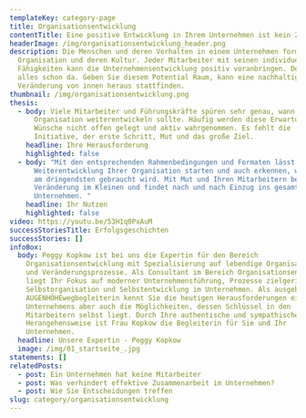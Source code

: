 ```yaml
---
templateKey: category-page
title: Organisationsentwicklung
contentTitle: Eine positive Entwicklung in Ihrem Unternehmen ist kein Zufall
headerImage: /img/organisationsentwicklung_header.png
description: Die Menschen und deren Verhalten in einem Unternehmen formen die
  Organisation und deren Kultur. Jeder Mitarbeiter mit seinen individuellen
  Fähigkeiten kann die Unternehmensentwicklung positiv voranbringen. Denn es ist
  alles schon da. Geben Sie diesem Potential Raum, kann eine nachhaltige
  Veränderung von innen heraus stattfinden.
thumbnail: /img/organisationsentwicklung.png
thesis:
  - body: Viele Mitarbeiter und Führungskräfte spüren sehr genau, wann sich eine
      Organisation weiterentwickeln sollte. Häufig werden diese Erwartungen und
      Wünsche nicht offen gelegt und aktiv wahrgenommen. Es fehlt die
      Initiative, der erste Schritt, Mut und das große Ziel.
    headline: Ihre Herausforderung
    highlighted: false
  - body: "Mit den entsprechenden Rahmenbedingungen und Formaten lässt sich eine
      Weiterentwicklung Ihrer Organisation starten und auch erkennen, was gerade
      am dringendsten gebraucht wird. Mit Mut und Ihren Mitarbeitern beginnt die
      Veränderung im Kleinen und findet nach und nach Einzug ins gesamte
      Unternehmen. "
    headline: Ihr Nutzen
    highlighted: false
video: https://youtu.be/53H1q0PxAuM
successStoriesTitle: Erfolgsgeschichten
successStories: []
infoBox:
  body: Peggy Kopkow ist bei uns die Expertin für den Bereich
    Organisationsentwicklung mit Spezialisierung auf lebendige Organisationen
    und Veränderungsprozesse. Als Consultant im Bereich Organisationsentwicklung
    liegt Ihr Fokus auf moderner Unternehmensführung, Prozesse zielgerichteter
    Selbstorganisation und Selbstentwicklung im Unternehmen. Als ausgebildete
    AUGENHÖHEwegbegleiterin kennt Sie die heutigen Herausforderungen eines
    Unternehmens aber auch die Möglichkeiten, dessen Schlüssel in den
    Mitarbeitern selbst liegt. Durch Ihre authentische und sympathische
    Herangehensweise ist Frau Kopkow die Begleiterin für Sie und Ihr
    Unternehmen.
  headline: Unsere Expertin - Peggy Kopkow
  image: /img/01_startseite_.jpg
statements: []
relatedPosts:
  - post: Ein Unternehmen hat keine Mitarbeiter
  - post: Was verhindert effektive Zusammenarbeit im Unternehmen?
  - post: Wie Sie Entscheidungen treffen
slug: category/organisationsentwicklung
---
```

